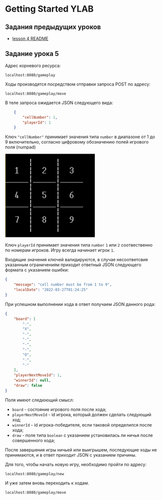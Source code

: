 # Getting Started YLAB

## Задания предыдущих уроков

- [lesson 4 README](LESSON4_README.MD)

## Задание урока 5

Адрес корневого ресурса:

    localhost:8080/gameplay

Ходы производятся посредством отправки запроса POST по адресу:

    localhost:8080/gameplay/move

В теле запроса ожидается JSON следующего вида:

```json
    {
        "cellNumber": 1,
        "playerId": 1
    }
```

Ключ `"cellNumber"` принимает значения типа `number` в диапазоне
от 1 до 9 включительно, согласно цифровому обозначению полей игрового
поля (numpad)

![tic-tac-toe board](img_1.png)

Ключ `playerId` принимает значения типа `number` `1` или
`2` соотвественно по номерам игроков. Игру всегда начинает игрок `1`.

Входящие значения ключей валидируются, в случае несоответсвия указанным
ограничениям приходит ответный JSON следующего формата с указанием ошибки:
```json
{
	"message": "cell number must be from 1 to 9",
	"localDate": "2022-03-27T01:24:25"
}
```

При успешном выполнении хода в ответ получаем JSON данного рода:

```json
{
	"board": [
		"-",
		"X",
		"-",
		"-",
		"-",
		"-",
		"O",
		"-",
		"-"
	],
	"playerNextMoveId": 1,
	"winnerId": null,
	"draw": false
}
```
Поля имеют следюющий смысл:

- `board` - состояние игрового поля после хода;
- `playerNextMoveId` - id игрока, который должен сделать следующий ход;
- `winnerId` - id игрока-победителя, если таковой определился после хода;
- `draw` - поле типа `boolean` с указанием установилась ли ничья
после совершенного хода;

После завершения игры ничьей или выигрышем, последующие ходы не принимаются,
и в ответ приходит JSON с указанием причины.

Для того, чтобы начать новую игру, необходимо пройти по адресу:
    
    localhost:8080/gameplay/new

И уже затем вновь переходить к ходам. 

    localhost:8080/gameplay/move